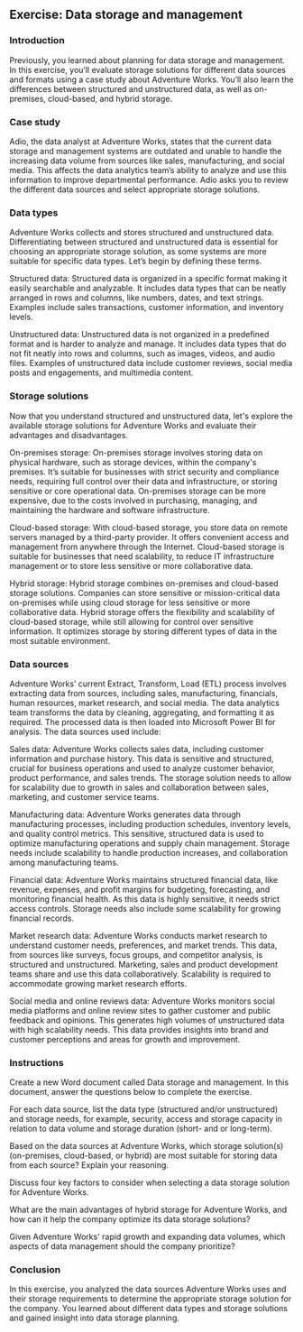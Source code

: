 ## Exercise: Data storage and management
### Introduction
Previously, you learned about planning for data storage and management. In this exercise, you’ll evaluate storage solutions for different data sources and formats using a case study about Adventure Works. You’ll also learn the differences between structured and unstructured data, as well as on-premises, cloud-based, and hybrid storage. 

### Case study
Adio, the data analyst at Adventure Works, states that the current data storage and management systems are outdated and unable to handle the increasing data volume from sources like sales, manufacturing, and social media. This affects the data analytics team’s ability to analyze and use this information to improve departmental performance. Adio asks you to review the different data sources and select appropriate storage solutions.

### Data types
Adventure Works collects and stores structured and unstructured data. Differentiating between structured and unstructured data is essential for choosing an appropriate storage solution, as some systems are more suitable for specific data types. Let’s begin by defining these terms.

Structured data: Structured data is organized in a specific format making it easily searchable and analyzable. It includes data types that can be neatly arranged in rows and columns, like numbers, dates, and text strings. Examples include sales transactions, customer information, and inventory levels.

Unstructured data: Unstructured data is not organized in a predefined format and is harder to analyze and manage. It includes data types that do not fit neatly into rows and columns, such as images, videos, and audio files. Examples of unstructured data include customer reviews, social media posts and engagements, and multimedia content.

### Storage solutions 
Now that you understand structured and unstructured data, let's explore the available storage solutions for Adventure Works and evaluate their advantages and disadvantages.

On-premises storage: On-premises storage involves storing data on physical hardware, such as storage devices, within the company's premises. It’s suitable for businesses with strict security and compliance needs, requiring full control over their data and infrastructure, or storing sensitive or core operational data. On-premises storage can be more expensive, due to the costs involved in purchasing, managing, and maintaining the hardware and software infrastructure.

Cloud-based storage: With cloud-based storage, you store data on remote servers managed by a third-party provider. It offers convenient access and management from anywhere through the Internet. Cloud-based storage is suitable for businesses that need scalability, to reduce IT infrastructure management or to store less sensitive or more collaborative data.

Hybrid storage: Hybrid storage combines on-premises and cloud-based storage solutions. Companies can store sensitive or mission-critical data on-premises while using cloud storage for less sensitive or more collaborative data. Hybrid storage offers the flexibility and scalability of cloud-based storage, while still allowing for control over sensitive information. It optimizes storage by storing different types of data in the most suitable environment.

### Data sources
Adventure Works’ current Extract, Transform, Load (ETL) process involves extracting data from sources, including sales, manufacturing, financials, human resources, market research, and social media. The data analytics team transforms the data by cleaning, aggregating, and formatting it as required. The processed data is then loaded into Microsoft Power BI for analysis. The data sources used include:

Sales data: Adventure Works collects sales data, including customer information and purchase history. This data is sensitive and structured, crucial for business operations and used to analyze customer behavior, product performance, and sales trends. The storage solution needs to allow for scalability due to growth in sales and collaboration between sales, marketing, and customer service teams. 

Manufacturing data: Adventure Works generates data through manufacturing processes, including production schedules, inventory levels, and quality control metrics. This sensitive, structured data is used to optimize manufacturing operations and supply chain management. Storage needs include scalability to handle production increases, and collaboration among manufacturing teams. 

Financial data: Adventure Works maintains structured financial data, like revenue, expenses, and profit margins for budgeting, forecasting, and monitoring financial health. As this data is highly sensitive, it needs strict access controls. Storage needs also include some scalability for growing financial records. 

Market research data: Adventure Works conducts market research to understand customer needs, preferences, and market trends. This data, from sources like surveys, focus groups, and competitor analysis, is structured and unstructured. Marketing, sales and product development teams share and use this data collaboratively. Scalability is required to accommodate growing market research efforts.

Social media and online reviews data: Adventure Works monitors social media platforms and online review sites to gather customer and public feedback and opinions. This generates high volumes of unstructured data with high scalability needs. This data provides insights into brand and customer perceptions and areas for growth and improvement. 

### Instructions
Create a new Word document called Data storage and management. In this document, answer the questions below to complete the exercise.

For each data source, list the data type (structured and/or unstructured) and storage needs, for example, security, access and storage capacity in relation to data volume and storage duration (short- and or long-term).

Based on the data sources at Adventure Works, which storage solution(s) (on-premises, cloud-based, or hybrid) are most suitable for storing data from each source? Explain your reasoning.

Discuss four key factors to consider when selecting a data storage solution for Adventure Works.

What are the main advantages of hybrid storage for Adventure Works, and how can it help the company optimize its data storage solutions?

Given Adventure Works' rapid growth and expanding data volumes, which aspects of data management should the company prioritize?

### Conclusion
In this exercise, you analyzed the data sources Adventure Works uses and their storage requirements to determine the appropriate storage solution for the company. You learned about different data types and storage solutions and gained insight into data storage planning. 
